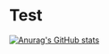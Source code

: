 # Test
[![Anurag's GitHub stats](https://github-readme-stats.vercel.app/api?username=YechengChu)](https://github.com/YechengChu/github-readme-stats)
